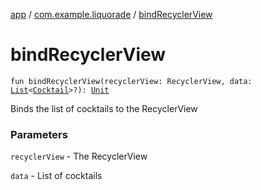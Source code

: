 [app](../index.md) / [com.example.liquorade](index.md) / [bindRecyclerView](./bind-recycler-view.md)

# bindRecyclerView

`fun bindRecyclerView(recyclerView: RecyclerView, data: `[`List`](https://kotlinlang.org/api/latest/jvm/stdlib/kotlin.collections/-list/index.html)`<`[`Cocktail`](../com.example.liquorade.domain/-cocktail/index.md)`>?): `[`Unit`](https://kotlinlang.org/api/latest/jvm/stdlib/kotlin/-unit/index.html)

Binds the list of cocktails to the RecyclerView

### Parameters

`recyclerView` - The RecyclerView

`data` - List of cocktails